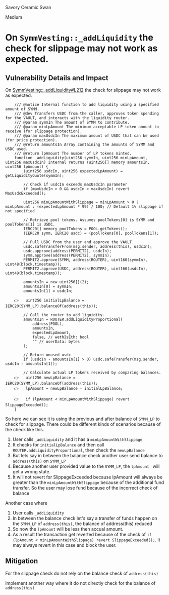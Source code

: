 Savory Ceramic Swan

Medium

# On `SymmVesting::_addLiquidity` the check for slippage may not work as expected.

## Vulnerability Details and Impact

On [SymmVesting::_addLiquidity#L212](https://github.com/sherlock-audit/2025-03-symm-io-stacking/blob/main/token/contracts/vesting/SymmVesting.sol#L212) the check for slippage may not work as expected.

```Solidity
	/// @notice Internal function to add liquidity using a specified amount of SYMM.
	/// @dev Transfers USDC from the caller, approves token spending for the VAULT, and interacts with the liquidity router.
	/// @param symmIn The amount of SYMM to contribute.
	/// @param minLpAmount The minimum acceptable LP token amount to receive (for slippage protection).
	/// @param maxUsdcIn The maximum amount of USDC that can be used (for price protection).
	/// @return amountsIn Array containing the amounts of SYMM and USDC used.
	/// @return lpAmount The number of LP tokens minted.
	function _addLiquidity(uint256 symmIn, uint256 minLpAmount, uint256 maxUsdcIn) internal returns (uint256[] memory amountsIn, uint256 lpAmount) {
		(uint256 usdcIn, uint256 expectedLpAmount) = getLiquidityQuote(symmIn);

		// Check if usdcIn exceeds maxUsdcIn parameter
		if (maxUsdcIn > 0 && usdcIn > maxUsdcIn) revert MaxUsdcExceeded();

		uint256 minLpAmountWithSlippage = minLpAmount > 0 ? minLpAmount : (expectedLpAmount * 99) / 100; // Default 1% slippage if not specified

		// Retrieve pool tokens. Assumes poolTokens[0] is SYMM and poolTokens[1] is USDC.
		IERC20[] memory poolTokens = POOL.getTokens();
		(IERC20 symm, IERC20 usdc) = (poolTokens[0], poolTokens[1]);

		// Pull USDC from the user and approve the VAULT.
		usdc.safeTransferFrom(msg.sender, address(this), usdcIn);
		usdc.approve(address(PERMIT2), usdcIn);
		symm.approve(address(PERMIT2), symmIn);
		PERMIT2.approve(SYMM, address(ROUTER), uint160(symmIn), uint48(block.timestamp));
		PERMIT2.approve(USDC, address(ROUTER), uint160(usdcIn), uint48(block.timestamp));

		amountsIn = new uint256[](2);
		amountsIn[0] = symmIn;
		amountsIn[1] = usdcIn;

	👉	uint256 initialLpBalance = IERC20(SYMM_LP).balanceOf(address(this));

		// Call the router to add liquidity.
		amountsIn = ROUTER.addLiquidityProportional(
			address(POOL),
			amountsIn,
			expectedLpAmount,
			false, // wethIsEth: bool
			"" // userData: bytes
		);

		// Return unused usdc
		if (usdcIn - amountsIn[1] > 0) usdc.safeTransfer(msg.sender, usdcIn - amountsIn[1]);

		// Calculate actual LP tokens received by comparing balances.
	👉	uint256 newLpBalance = IERC20(SYMM_LP).balanceOf(address(this));
	👉	lpAmount = newLpBalance - initialLpBalance;

	👉	if (lpAmount < minLpAmountWithSlippage) revert SlippageExceeded();
	}
```

So here we can see it is using the previous and after balance of `SYMM_LP` to check for slippage.
There could be different kinds of scenarios because of the check like this.

1. User calls `_addLiquidity` and it has a `minLpAmountWithSlippage`
2. It checks for `initialLpBalance` and then call `ROUTER.addLiquidityProportional`, then check the `newLpBalance`
3. But lets say in between the balance check another user send balance to `address(this)` on `SYMM_LP`
4. Because another user provided value to the `SYMM_LP`, the `lpAmount ` will get a wrong state.
5. It will not revert for SlippageExceeded because lpAmount will always be greater than the `minLpAmountWithSlippage` because of the additional fund transfer. So the user may lose fund because of the incorrect check of balance

Another case where

1. User calls `_addLiquidity`
2. In between the balance check let's say a transfer of funds happen on the `SYMM_LP` of `address(this)`, the balance of address(this) reduced
3. So now the `lpAmount` will be less then accual amount.
4. As a result the transaction get reverted because of the check of `if (lpAmount < minLpAmountWithSlippage) revert SlippageExceeded();`. It may always revert in this case and block the user.

## Mitigation

For the slippage check do not rely on the balance check of `address(this)`

Implement another way where it do not directly check for the balance of `address(this)`